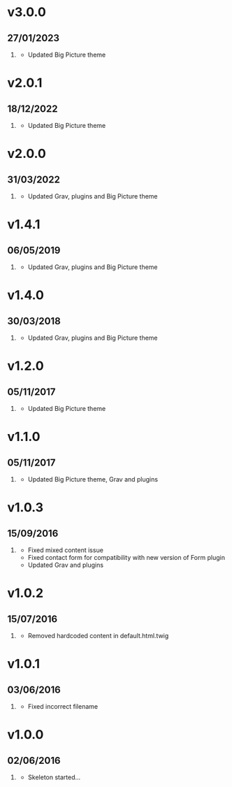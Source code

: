 # v3.0.0
## 27/01/2023

1. [](#improved)
    * Updated Big Picture theme

# v2.0.1
## 18/12/2022

1. [](#improved)
    * Updated Big Picture theme

# v2.0.0
## 31/03/2022

1. [](#improved)
    * Updated Grav, plugins and Big Picture theme

# v1.4.1
## 06/05/2019

1. [](#improved)
    * Updated Grav, plugins and Big Picture theme

# v1.4.0
## 30/03/2018

1. [](#improved)
    * Updated Grav, plugins and Big Picture theme

# v1.2.0
## 05/11/2017

1. [](#improved)
    * Updated Big Picture theme

# v1.1.0
## 05/11/2017

1. [](#improved)
    * Updated Big Picture theme, Grav and plugins

# v1.0.3
## 15/09/2016

1. [](#bugfix)
    * Fixed mixed content issue
    * Fixed contact form for compatibility with new version of Form plugin
    * Updated Grav and plugins

# v1.0.2
## 15/07/2016

1. [](#bugfix)
    * Removed hardcoded content in default.html.twig

# v1.0.1
## 03/06/2016

1. [](#bugfix)
    * Fixed incorrect filename

# v1.0.0
## 02/06/2016

1. [](#new)
    * Skeleton started...
